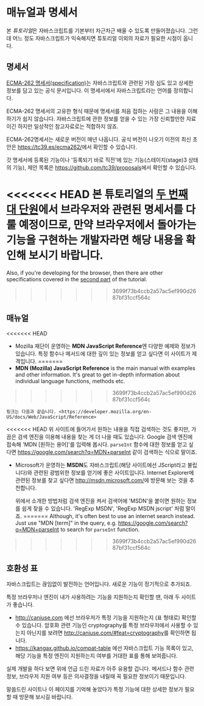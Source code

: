 
# 매뉴얼과 명세서

본 *튜토리얼*은 자바스크립트를 기본부터 차근차근 배울 수 있도록 만들어졌습니다. 그런데 어느 정도 자바스크립트가 익숙해지면 튜토리얼 이외의 자료가 필요한 시점이 옵니다.

## 명세서

[ECMA-262 명세서(specification)](https://www.ecma-international.org/publications/standards/Ecma-262.htm)는 자바스크립트와 관련된 가장 심도 있고 상세한 정보를 담고 있는 공식 문서입니다. 이 명세서에서 자바스크립트라는 언어를 정의합니다.

ECMA-262 명세서의 고유한 형식 때문에 명세서를 처음 접하는 사람은 그 내용을 이해하기가 쉽지 않습니다. 자바스크립트에 관한 정보를 얻을 수 있는 가장 신뢰할만한 자료이긴 하지만 일상적인 참고자료로는 적합하지 않죠.

ECMA-262명세서는 새로운 버전이 매년 나옵니다. 공식 버전이 나오기 이전의 최신 초안은  <https://tc39.es/ecma262/>에서 확인할 수 있습니다.

갓 명세서에 등록된 기능이나 '등록되기 바로 직전'에 있는 기능(스테이지(stage)3 상태의 기능), 제안 목록은 <https://github.com/tc39/proposals>에서 확인할 수 있습니다.

<<<<<<< HEAD
본 튜토리얼의 [두 번째 대 단원](info:browser-environment)에서 브라우저와 관련된 명세서를 다룰 예정이므로, 만약 브라우저에서 돌아가는 기능을 구현하는 개발자라면 해당 내용을 확인해 보시기 바랍니다.
=======
Also, if you're developing for the browser, then there are other specifications covered in the [second part](info:browser-environment) of the tutorial.
>>>>>>> 3699f73b4ccb2a57ac5ef990d2687bf31ccf564c

## 매뉴얼

<<<<<<< HEAD
- Mozilla 재단이 운영하는 **MDN JavaScript Reference**엔 다양한 예제와 정보가 있습니다. 특정 함수나 메서드에 대한 깊이 있는 정보를 얻고 싶다면 이 사이트가 제격입니다.
=======
- **MDN (Mozilla) JavaScript Reference** is the main manual with examples and other information. It's great to get in-depth information about individual language functions, methods etc.
>>>>>>> 3699f73b4ccb2a57ac5ef990d2687bf31ccf564c

    링크는 다음과 같습니다. <https://developer.mozilla.org/en-US/docs/Web/JavaScript/Reference>

<<<<<<< HEAD
    위 사이트에 들어가서 원하는 내용을 직접 검색하는 것도 좋지만, 가끔은 검색 엔진을 이용해 내용을 찾는 게 더 나을 때도 있습니다. Google 검색 엔진에 접속해 'MDN [원하는 용어]'를 입력해 봅시다. `parseInt` 함수에 대한 정보를 얻고 싶다면 <https://google.com/search?q=MDN+parseInt> 같이 검색하는 식으로 말이죠.


- Microsoft가 운영하는 **MSDN**도 자바스크립트(해당 사이트에선 JScript라고 불립니다)와 관련된 광범위한 정보를 얻기에 좋은 사이트입니다. Internet Explorer에 관련된 정보를 찾고 싶다면 <http://msdn.microsoft.com/>에 방문해 보는 것을 추천합니다.

    위에서 소개한 방법처럼 검색 엔진을 켜서 검색어에 'MSDN'을 붙이면 원하는 정보를 쉽게 찾을 수 있습니다. 'RegExp MSDN', 'RegExp MSDN jscript' 처럼 말이죠.
=======
Although, it's often best to use an internet search instead. Just use "MDN [term]" in the query, e.g. <https://google.com/search?q=MDN+parseInt> to search for `parseInt` function.
>>>>>>> 3699f73b4ccb2a57ac5ef990d2687bf31ccf564c

## 호환성 표

자바스크립트는 끊임없이 발전하는 언어입니다. 새로운 기능이 정기적으로 추가되죠.

특정 브라우저나 엔진이 내가 사용하려는 기능을 지원하는지 확인할 땐, 아래 두 사이트가 좋습니다.

- <http://caniuse.com> 에선 브라우저가 특정 기능을 지원하는지 (표 형태로) 확인할 수 있습니다. 암호화 관련 기능인 cryptography를 특정 브라우저에서 사용할 수 있는지 아닌지를 보려면 <http://caniuse.com/#feat=cryptography>를 확인하면 됩니다.
- <https://kangax.github.io/compat-table> 에선 자바스크립트 기능 목록이 있고, 해당 기능을 특정 엔진이 지원하는지 여부를 거대한 표를 통해 보여줍니다.

실제 개발을 하다 보면 위에 언급 드린 자료가 아주 유용할 겁니다. 메서드나 함수 관련 정보, 브라우저 지원 여부 등은 의사결정을 내릴때 꼭 필요한 정보이기 때문입니다.

말씀드린 사이트나 이 페이지를 기억해 놓았다가 특정 기능에 대한 상세한 정보가 필요할 때 방문해 보시길 바랍니다.
